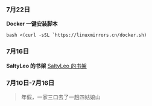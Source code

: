 ###  7月22日
**Docker 一键安装脚本**
```
bash <(curl -sSL `https://linuxmirrors.cn/docker.sh)
```


### 7月16日
**SaltyLeo 的书架**
[SaltyLeo 的书架](https://book.tstrs.me/search)

### 7月10日-7月16日
> 年假，一家三口去了一趟四姑娘山